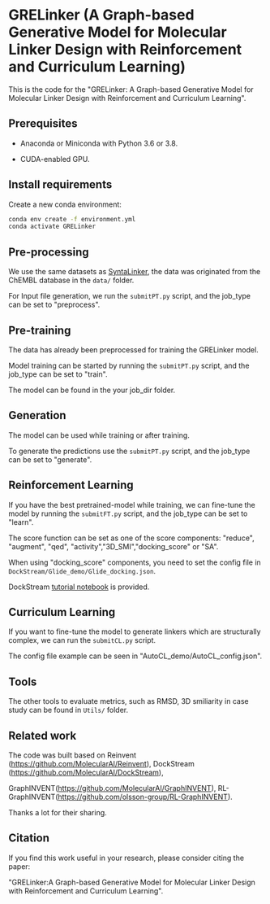 # GRELinker (A Graph-based Generative Model for Molecular Linker Design with Reinforcement and Curriculum Learning)

This is the code for the "GRELinker: A Graph-based Generative Model for Molecular Linker Design with Reinforcement and Curriculum Learning".

## Prerequisites

* Anaconda or Miniconda with Python 3.6 or 3.8.

* CUDA-enabled GPU.

## Install requirements

Create a new conda environment:

```bash
conda env create -f environment.yml
conda activate GRELinker
```

## Pre-processing 

We use the same datasets as [SyntaLinker](https://github.com/YuYaoYang2333/SyntaLinker), the data was originated from the ChEMBL database in the `data/` folder.

For Input file generation, we run the `submitPT.py` script, and the job_type can be set to "preprocess".

## Pre-training

The data has already been preprocessed for training the GRELinker model.

Model training can be started by running the `submitPT.py` script, and the job_type can be set to "train".

The model can be found in the your job_dir folder.

## Generation

The model can be used while training or after training.

To generate the predictions use the `submitPT.py` script, and the job_type can be set to "generate".

## Reinforcement Learning

If you have the best pretrained-model while training, we can fine-tune the model by running the `submitFT.py` script, and the job_type can be set to "learn".

The score function can be set as one of the score components: "reduce", "augment", "qed", "activity","3D_SMI","docking_score" or "SA".

When using "docking_score" components, you need to set the config file in `DockStream/Glide_demo/Glide_docking.json`.

DockStream [tutorial notebook](https://github.com/MolecularAI/ReinventCommunity/blob/master/notebooks/Reinforcement_Learning_Demo_DockStream.ipynb) is provided.

## Curriculum Learning

If you want to fine-tune the model to generate linkers which are structurally complex, we can run the `submitCL.py` script.

The config file example can be seen in "AutoCL_demo/AutoCL_config.json".

## Tools

The other tools to evaluate metrics, such as RMSD, 3D smiliarity in case study can be found in `Utils/` folder.

## Related work

The code was built based on Reinvent (https://github.com/MolecularAI/Reinvent), DockStream (https://github.com/MolecularAI/DockStream),

GraphINVENT(https://github.com/MolecularAI/GraphINVENT), RL-GraphINVENT(https://github.com/olsson-group/RL-GraphINVENT).

Thanks a lot for their sharing.

## Citation

If you find this work useful in your research, please consider citing the paper:

"GRELinker:A Graph-based Generative Model for Molecular Linker Design with Reinforcement and Curriculum Learning".
